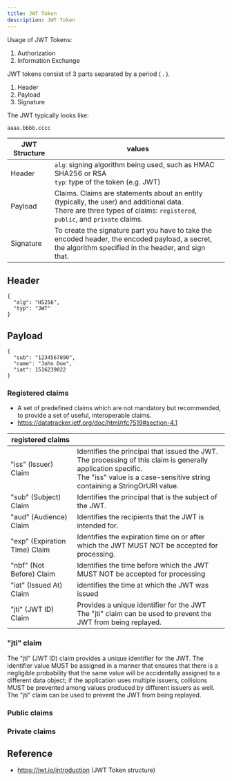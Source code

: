 ```yaml
---
title: JWT Token
description: JWT Token
---
```


Usage of JWT Tokens:

1. Authorization
2. Information Exchange

JWT tokens consist of 3 parts separated by a period ( . ).

1. Header
2. Payload
3. Signature

The JWT typically looks like:
```
aaaa.bbbb.cccc
```

|JWT Structure|values|
|-------------|------|
|Header       |`alg`: signing algorithm being used, such as HMAC SHA256 or RSA <br/> `typ`: type of the token (e.g. JWT)|
|Payload      |Claims. Claims are statements about an entity (typically, the user) and additional data. <br/> There are three types of claims: `registered`, `public`, and `private` claims.|
|Signature    |To create the signature part you have to take the encoded header, the encoded payload, a secret, the algorithm specified in the header, and sign that.|

## Header
```
{
  "alg": "HS256",
  "typ": "JWT"
}
```

## Payload
```
{
  "sub": "1234567890",
  "name": "John Doe",
  "iat": 1516239022
}
```

### Registered claims
- A set of predefined claims which are not mandatory but recommended, to provide a set of useful, interoperable claims.
- https://datatracker.ietf.org/doc/html/rfc7519#section-4.1

|registered claims|        |
|-----------------|--------|
|"iss" (Issuer) Claim| Identifies the principal that issued the JWT. <br/> The processing of this claim is generally application specific. <br/> The "iss" value is a case-sensitive string containing a StringOrURI value.|
|"sub" (Subject) Claim| Identifies the principal that is the subject of the JWT.|
|"aud" (Audience) Claim| Identifies the recipients that the JWT is intended for.|
|"exp" (Expiration Time) Claim| Identifies the expiration time on or after which the JWT MUST NOT be accepted for processing.|
|"nbf" (Not Before) Claim| Identifies the time before which the JWT MUST NOT be accepted for processing|
|"iat" (Issued At) Claim| identifies the time at which the JWT was issued|
|"jti" (JWT ID) Claim| Provides a unique identifier for the JWT <br/> The "jti" claim can be used to prevent the JWT from being replayed. |

### "jti" claim
The "jti" (JWT ID) claim provides a unique identifier for the JWT.
The identifier value MUST be assigned in a manner that ensures that there is a negligible probability that the same value will be accidentally assigned to a different data object; if the application uses multiple issuers, collisions MUST be prevented among values produced by different issuers as well.  
The "jti" claim can be used to prevent the JWT from being replayed.

### Public claims

### Private claims

## Reference
- https://jwt.io/introduction  (JWT Token structure)